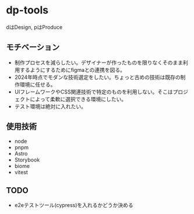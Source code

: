 
# dp-tools
dはDesign, pはProduce

## モチベーション
- 制作プロセスを減らしたい。デザイナーが作ったものを限りなくそのまま利用するようにするためにfigmaとの連携を図る。
- 2024年時点でモダンな技術選定をしたい。ちょっと古めの技術は既存の制作環境に任せる。
- UIフレームワークやCSS関連技術で特定のものを利用しない。そこはプロジェクトによって柔軟に選択できる環境にしたい。
- テスト環境は絶対に入れたい。

## 使用技術
- node
- pnpm
- Astro
- Storybook
- biome
- vitest

## TODO
- e2eテストツール(cypress)を入れるかどうか決める